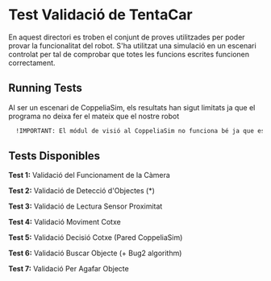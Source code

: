 
# Test Validació de TentaCar

En aquest directori es troben el conjunt de proves utilitzades per poder provar la funcionalitat del robot. S'ha utilitzat una simulació en un escenari controlat per tal de comprobar que totes les funcions escrites funcionen correctament.




## Running Tests

Al ser un escenari de CoppeliaSim, els resultats han sigut limitats ja que el programa no deixa fer el mateix que el nostre robot

```bash
  !IMPORTANT: El módul de visió al CoppeliaSim no funciona bé ja que es tracta d'un model entrenat per detectar objectes a la vida real i no en un escenari simulat. És important tenir en compte que funciona a vegades ja que li costa detectar els objectes 
```




## Tests Disponibles

**Test 1:** Validació del Funcionament de la Càmera

**Test 2:** Validació de Detecció d'Objectes (*)

**Test 3:** Validació de Lectura Sensor Proximitat

**Test 4:** Validació Moviment Cotxe

**Test 5:** Validació Decisió Cotxe (Pared CoppeliaSim)

**Test 6:** Validació Buscar Objecte (+ Bug2 algorithm)

**Test 7:** Validació Per Agafar Objecte



